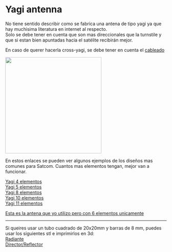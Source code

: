 # Yagi antenna

No tiene sentido describir como se fabrica una antena de tipo yagi ya que hay muchisima literatura en internet al respecto.  
Solo se debe tener en cuenta que son mas direccionales que la turnstile y que si estan bien apuntadas hacia el satélite recibirán mejor.  

En caso de querer hacerla cross-yagi, se debe tener en cuenta el [cableado](/es/polarizacion.md)  

<img height="300" src="/../_img/antennas/yagi_ex.jpg" />

En estos enlaces se pueden ver algunos ejemplos de los diseños mas comunes para Satcom. Cuantos mas elementos tengan, mejor van a funcionar.  

[Yagi 4 elementos](https://satcomradio.github.io/_pdf/antennas/4EL.pdf)  
[Yagi 5 elementos](https://satcomradio.github.io/_pdf/antennas/5EL.pdf)  
[Yagi 8 elementos](https://satcomradio.github.io/_pdf/antennas/8EL.pdf)  
[Yagi 10 elementos](https://satcomradio.github.io/_pdf/antennas/10EL.pdf)  
[Yagi 11 elementos](https://satcomradio.github.io/_pdf/antennas/11EL.pdf)  

[Esta es la antena que yo utilizo pero con 6 elementos unicamente](https://satcomradio.github.io/_img/antennas/yagi.jpg)  

-----

Si queires usar un tubo cuadrado de 20x20mm y barras de 8 mm, puedes usar los siguientes stl e imprimirlos en 3d:  
[Radiante](https://satcomradio.github.io/_stl/Radiant.stl)  
[Director/Reflector](https://satcomradio.github.io/_stl/Director.stl)  